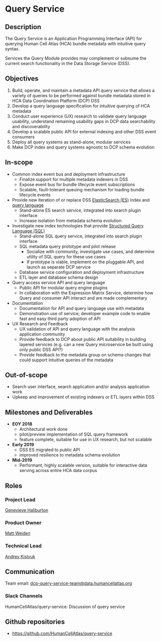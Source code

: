 # Query Service

## Description
The Query Service is an Application Programming Interface (API) for querying Human Cell Atlas (HCA) bundle metadata with intuitive query syntax.

Services the Query Module provides may complement or subsume the current search functionality in the Data Storage Service (DSS).

## Objectives
1. Build, operate, and maintain a metadata API query service that allows a variety of queries to be performed against bundle metadata stored in HCA Data Coordination Platform (DCP) DSS
1. Develop a query language specification for intuitive querying of HCA metadata
1. Conduct user experience (UX) research to validate query language usability, understand remaining usability gaps in DCP data searchability and discoverability
1. Develop a scalable public API for external indexing and other DSS event consumers
1. Deploy all query systems as stand-alone, modular services
1. Make DCP index and query systems agnostic to DCP schema evolution

## In-scope
* Common index event bus and deployment infrastructure
    * Finalize support for multiple metadata indexers in DSS
    * Expose event bus for bundle lifecycle event subscriptions
    * Scalable, fault-tolerant queuing mechanism for loading bundle lifecycle events
* Provide new iteration of or replace DSS [ElasticSearch (ES)](https://www.elastic.co) index and [query language](https://www.elastic.co/guide/en/elasticsearch/reference/current/_introducing_the_query_language.html)
    * Stand-alone ES search service, integrated into search plugin interface
    * Increase isolation from metadata schema evolution
* Investigate new index technologies that provide [Structured Query Language (SQL)](https://en.wikipedia.org/wiki/SQL)
    * Stand-alone SQL query service, integrated into search plugin interface
    * SQL metadata query prototype and pilot release
        * Socialize with community, investigate use cases, and determine utility of SQL query for these use cases
        * If prototype is viable, implement on the pluggable API, and launch as separate DCP service
    * Database service configuration and deployment infrastructure
    * ETL layer and database schema design
* Query access service API and query language
    * Public API for modular query engine plugins
    * In collaboration with the Expression Matrix Service, determine how Query and consumer API interact and are made complementary
* Documentation
    * Documentation for API and query language use with metadata
    * Demonstration use of service; developer example code to enable fast and easy third party adoption of API
* UX Research and Feedback
    * UX validation of API and query language with the analysis application community
    * Provide feedback to DCP about public API suitability in building layered services (e.g. can a new Query microservice be built using only public DSS API?)
    * Provide feedback to the metadata group on schema changes that could support intuitive queries of the metadata

## Out-of-scope
* Search user interface, search application and/or analysis application work
* Upkeep and improvement of existing indexers or ETL layers within DSS

## Milestones and Deliverables

* **EOY 2018**
    * Architectural work done
    * pilot/preview implementation of SQL query framework
    * feature complete, suitable for use in UX research, but not scalable
* **Early 2019**
    * DSS ES migrated to public API
    * improved resilience to metadata schema evolution
* **Mid-2019**
    * Performant, highly scalable version, suitable for interactive data serving across entire HCA data corpus


## Roles

### Project Lead
[Genevieve Haliburton](mailto:ghaliburton@chanzuckerberg.com)

### Product Owner
[Matt Weiden](mailto:mweiden@chanzuckerberg.com)

### Technical Lead
[Andrey Kislyuk](mailto:akislyuk@chanzuckerberg.com)


## Communication

Team email: dcp-query-service-team@data.humancellatlas.org

### Slack Channels
HumanCellAtlas/query-service: Discussion of query service

## Github repositories
* https://github.com/HumanCellAtlas/query-service
